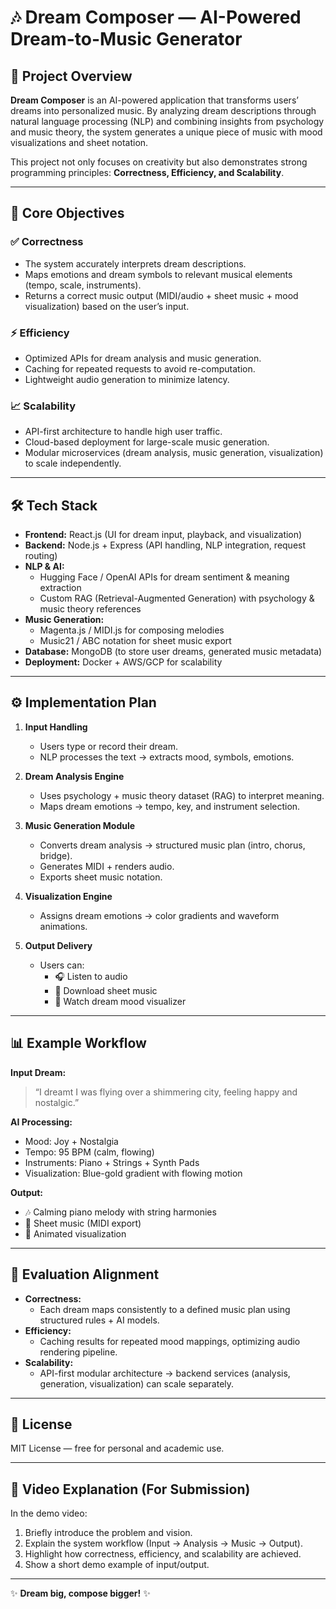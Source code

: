 # 🎶 Dream Composer — AI-Powered Dream-to-Music Generator  

## 📖 Project Overview  

**Dream Composer** is an AI-powered application that transforms users’ dreams into personalized music. By analyzing dream descriptions through natural language processing (NLP) and combining insights from psychology and music theory, the system generates a unique piece of music with mood visualizations and sheet notation.  

This project not only focuses on creativity but also demonstrates strong programming principles: **Correctness, Efficiency, and Scalability**.  

---

## 🚀 Core Objectives  

### ✅ Correctness  
- The system accurately interprets dream descriptions.  
- Maps emotions and dream symbols to relevant musical elements (tempo, scale, instruments).  
- Returns a correct music output (MIDI/audio + sheet music + mood visualization) based on the user’s input.  

### ⚡ Efficiency  
- Optimized APIs for dream analysis and music generation.  
- Caching for repeated requests to avoid re-computation.  
- Lightweight audio generation to minimize latency.  

### 📈 Scalability  
- API-first architecture to handle high user traffic.  
- Cloud-based deployment for large-scale music generation.  
- Modular microservices (dream analysis, music generation, visualization) to scale independently.  

---

## 🛠️ Tech Stack  

- **Frontend:** React.js (UI for dream input, playback, and visualization)  
- **Backend:** Node.js + Express (API handling, NLP integration, request routing)  
- **NLP & AI:**  
  - Hugging Face / OpenAI APIs for dream sentiment & meaning extraction  
  - Custom RAG (Retrieval-Augmented Generation) with psychology & music theory references  
- **Music Generation:**  
  - Magenta.js / MIDI.js for composing melodies  
  - Music21 / ABC notation for sheet music export  
- **Database:** MongoDB (to store user dreams, generated music metadata)  
- **Deployment:** Docker + AWS/GCP for scalability  

---

## ⚙️ Implementation Plan  

1. **Input Handling**  
   - Users type or record their dream.  
   - NLP processes the text → extracts mood, symbols, emotions.  

2. **Dream Analysis Engine**  
   - Uses psychology + music theory dataset (RAG) to interpret meaning.  
   - Maps dream emotions → tempo, key, and instrument selection.  

3. **Music Generation Module**  
   - Converts dream analysis → structured music plan (intro, chorus, bridge).  
   - Generates MIDI + renders audio.  
   - Exports sheet music notation.  

4. **Visualization Engine**  
   - Assigns dream emotions → color gradients and waveform animations.  

5. **Output Delivery**  
   - Users can:  
     - 🎧 Listen to audio  
     - 📝 Download sheet music  
     - 🌈 Watch dream mood visualizer  

---

## 📊 Example Workflow  

**Input Dream:**  
> “I dreamt I was flying over a shimmering city, feeling happy and nostalgic.”  

**AI Processing:**  
- Mood: Joy + Nostalgia  
- Tempo: 95 BPM (calm, flowing)  
- Instruments: Piano + Strings + Synth Pads  
- Visualization: Blue-gold gradient with flowing motion  

**Output:**  
- 🎶 Calming piano melody with string harmonies  
- 📝 Sheet music (MIDI export)  
- 🌈 Animated visualization  

---

## 🔑 Evaluation Alignment  

- **Correctness:**  
   - Each dream maps consistently to a defined music plan using structured rules + AI models.  
- **Efficiency:**  
   - Caching results for repeated mood mappings, optimizing audio rendering pipeline.  
- **Scalability:**  
   - API-first modular architecture → backend services (analysis, generation, visualization) can scale separately.  

---

## 📜 License  

MIT License — free for personal and academic use.  

---

## 🎥 Video Explanation (For Submission)  

In the demo video:  
1. Briefly introduce the problem and vision.  
2. Explain the system workflow (Input → Analysis → Music → Output).  
3. Highlight how correctness, efficiency, and scalability are achieved.  
4. Show a short demo example of input/output.  

---

✨ **Dream big, compose bigger!** ✨  
